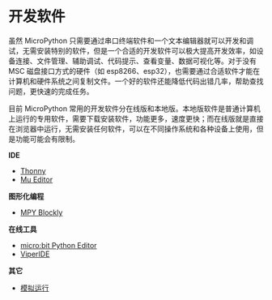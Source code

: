 # 开发软件

虽然 MicroPython 只需要通过串口终端软件和一个文本编辑器就可以开发和调试，无需安装特别的软件，但是一个合适的开发软件可以极大提高开发效率，如设备连接、文件管理、辅助调试、代码提示、查看变量、数据可视化等。对于没有 MSC 磁盘接口方式的硬件（如 esp8266、esp32），也需要通过合适软件才能在计算机和硬件系统之间复制文件。一个好的软件还能降低代码出错几率，帮助查找问题，更快速的完成任务。

目前 MicroPython 常用的开发软件分在线版和本地版。本地版软件是普通计算机上运行的专用软件，需要下载安装软件，功能更多，速度更快；而在线版就是直接在浏览器中运行，无需安装任何软件，可以在不同操作系统和各种设备上使用，但是功能可能会有限制。

**IDE**
- [Thonny](thonny/readme.md)
- [Mu Editor](mu/readme.md)

**图形化编程**
- [MPY Blockly](mpyblockly/readme.md)

**在线工具**
- [micro:bit Python Editor](pythoneditor/readme.md)
- [ViperIDE](viperide/readme.md)

**其它**
- [模拟运行](模拟运行/readme.md)
